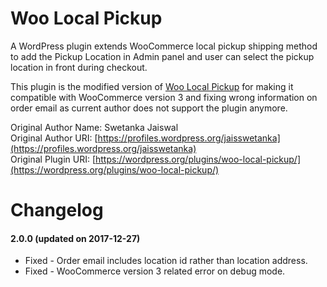 # Woo Local Pickup
A WordPress plugin extends WooCommerce local pickup shipping method to add the Pickup Location in Admin panel and user can select the pickup location in front during checkout.

This plugin is the modified version of [Woo Local Pickup](https://wordpress.org/plugins/woo-local-pickup/) for making it compatible with WooCommerce version 3 and fixing wrong information on order email as current author does not support the plugin anymore.

Original Author Name: Swetanka Jaiswal  
Original Author URI: [https://profiles.wordpress.org/jaisswetanka](https://profiles.wordpress.org/jaisswetanka)  
Original Plugin URI: [https://wordpress.org/plugins/woo-local-pickup/](https://wordpress.org/plugins/woo-local-pickup/)


# Changelog

#### 2.0.0 (updated on 2017-12-27)
* Fixed - Order email includes location id rather than location address.
* Fixed - WooCommerce version 3 related error on debug mode.